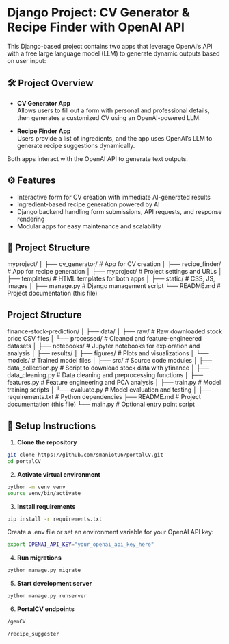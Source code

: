 # Django Project: CV Generator & Recipe Finder with OpenAI API

This Django-based project contains two apps that leverage OpenAI’s API with a free large language model (LLM) to generate dynamic outputs based on user input:

## 🛠️ Project Overview

- **CV Generator App**  
  Allows users to fill out a form with personal and professional details, then generates a customized CV using an OpenAI-powered LLM.

- **Recipe Finder App**  
  Users provide a list of ingredients, and the app uses OpenAI’s LLM to generate recipe suggestions dynamically.

Both apps interact with the OpenAI API to generate text outputs.

## ⚙️ Features

- Interactive form for CV creation with immediate AI-generated results
- Ingredient-based recipe generation powered by AI
- Django backend handling form submissions, API requests, and response rendering
- Modular apps for easy maintenance and scalability

## 📁 Project Structure

myproject/
│
├── cv_generator/ # App for CV creation
│
├── recipe_finder/ # App for recipe generation
│
├── myproject/ # Project settings and URLs
│
├── templates/ # HTML templates for both apps
│
├── static/ # CSS, JS, images
│
├── manage.py # Django management script
└── README.md # Project documentation (this file)

## Project Structure
finance-stock-prediction/
│
├── data/
│ ├── raw/ # Raw downloaded stock price CSV files
│ └── processed/ # Cleaned and feature-engineered datasets
│
├── notebooks/ # Jupyter notebooks for exploration and analysis
│
├── results/
│ ├── figures/ # Plots and visualizations
│ └── models/ # Trained model files
│
├── src/ # Source code modules
│ ├── data_collection.py # Script to download stock data with yfinance
│ ├── data_cleaning.py # Data cleaning and preprocessing functions
│ ├── features.py # Feature engineering and PCA analysis
│ ├── train.py # Model training scripts
│ └── evaluate.py # Model evaluation and testing
│
├── requirements.txt # Python dependencies
├── README.md # Project documentation (this file)
└── main.py # Optional entry point script



## 🚀 Setup Instructions

1. **Clone the repository**

```bash
git clone https://github.com/smaniot96/portalCV.git
cd portalCV
```

2. **Activate virtual environment**

```bash
python -m venv venv
source venv/bin/activate
```

3. **Install requirements**

```bash
pip install -r requirements.txt

```

Create a .env file or set an environment variable for your OpenAI API key:
```bash
export OPENAI_API_KEY="your_openai_api_key_here"
```

4. **Run migrations**

```bash
python manage.py migrate
```

5. **Start development server**
```bash
python manage.py runserver
```

6. **PortalCV endpoints**
```bash
/genCV

/recipe_suggester
```





